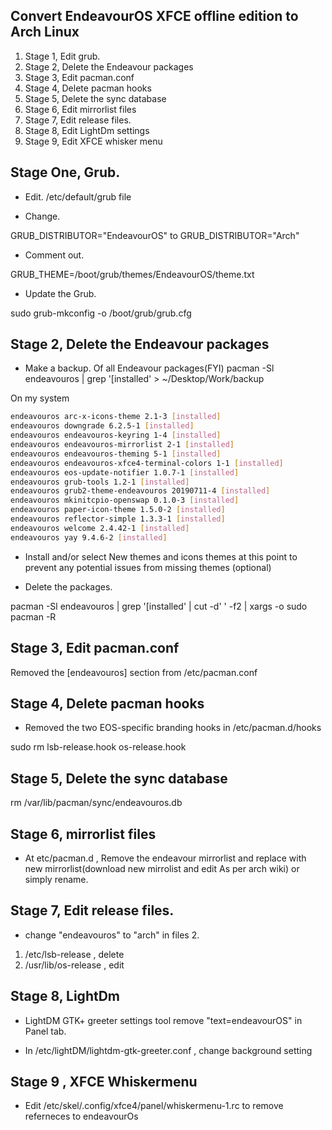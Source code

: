 Convert EndeavourOS XFCE offline edition to Arch Linux
-----------

1. Stage 1, Edit grub. 
2. Stage 2, Delete the Endeavour packages
3. Stage 3, Edit pacman.conf
4. Stage 4, Delete pacman hooks
5. Stage 5, Delete the sync database
6. Stage 6, Edit mirrorlist files
7. Stage 7, Edit release files.
8. Stage 8, Edit LightDm settings
9. Stage 9, Edit XFCE whisker menu 

Stage One, Grub.
------------

* Edit. /etc/default/grub file


* Change.

GRUB_DISTRIBUTOR="EndeavourOS"
to
GRUB_DISTRIBUTOR="Arch"

* Comment out.

GRUB_THEME=/boot/grub/themes/EndeavourOS/theme.txt

* Update the Grub.

sudo grub-mkconfig -o /boot/grub/grub.cfg

Stage 2, Delete the Endeavour packages
-----------------

* Make a backup. Of all Endeavour packages(FYI)
pacman -Sl endeavouros | grep '\[installed' > ~/Desktop/Work/backup

On my system 
```sh
endeavouros arc-x-icons-theme 2.1-3 [installed]
endeavouros downgrade 6.2.5-1 [installed]
endeavouros endeavouros-keyring 1-4 [installed]
endeavouros endeavouros-mirrorlist 2-1 [installed]
endeavouros endeavouros-theming 5-1 [installed]
endeavouros endeavouros-xfce4-terminal-colors 1-1 [installed]
endeavouros eos-update-notifier 1.0.7-1 [installed]
endeavouros grub-tools 1.2-1 [installed]
endeavouros grub2-theme-endeavouros 20190711-4 [installed]
endeavouros mkinitcpio-openswap 0.1.0-3 [installed]
endeavouros paper-icon-theme 1.5.0-2 [installed]
endeavouros reflector-simple 1.3.3-1 [installed]
endeavouros welcome 2.4.42-1 [installed]
endeavouros yay 9.4.6-2 [installed]
```

* Install and/or select New themes and icons themes at this point to  prevent any potential issues from missing themes (optional)

* Delete the packages.

pacman -Sl endeavouros | grep '\[installed' | cut -d' ' -f2 | xargs -o sudo pacman -R


Stage 3, Edit pacman.conf
----------------------

Removed the [endeavouros] section from /etc/pacman.conf


Stage 4, Delete pacman hooks
----------------

* Removed the two EOS-specific branding hooks in /etc/pacman.d/hooks

sudo rm lsb-release.hook os-release.hook 


Stage 5, Delete the sync database
-----------------

rm /var/lib/pacman/sync/endeavouros.db

Stage 6, mirrorlist files
------------------

* At etc/pacman.d , Remove the endeavour mirrorlist and replace with new mirrorlist(download new mirrolist and edit 
As per arch wiki) or simply rename.

Stage 7, Edit release files.
-----------------------
 
* change "endeavouros" to "arch"  in files 2.

1. /etc/lsb-release    , delete
2. /usr/lib/os-release    ,  edit 


Stage 8, LightDm 
------------------------------

* LightDM GTK+ greeter settings tool remove "text=endeavourOS" in Panel tab.
 
* In /etc/lightDM/lightdm-gtk-greeter.conf , change background setting

Stage 9 , XFCE Whiskermenu
-------------------------
* Edit /etc/skel/.config/xfce4/panel/whiskermenu-1.rc to remove referneces to endeavourOs
